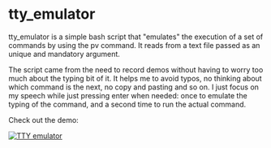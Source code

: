 # tty_emulator

tty_emulator is a simple bash script that "emulates" the execution of a set of commands by using the pv command. It reads from a text file passed as an unique and mandatory argument.

The script came from the need to record demos without having to worry too much about the typing bit of it. It helps me to avoid typos, no thinking about which command is the next, no copy and pasting and so on. I just focus on my speech while just pressing enter when needed: once to emulate the typing of the command, and a second time to run the actual command.

Check out the demo:


[![TTY emulator](https://img.youtube.com/vi/4H2yr0GeAO4/0.jpg)](https://www.youtube.com/watch?v=4H2yr0GeAO4)
